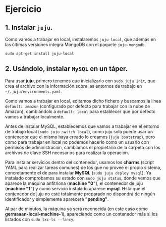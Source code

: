 # Ejercicio
## 1. Instalar `juju`.

Como vamos a trabajar en local, instalaremos `juju-local`, que además en las últimas versiones integra MongoDB con el paquete `juju-mongodb`.

```
sudo apt-get install juju-local
```

## 2. Usándolo, instalar `MySQL` en un táper.

Para usar **juju**, primero tenemos que inicializarlo con `sudo juju init`, que crea el archivo con la información sobre las entornos de trabajo en `~/.juju/environments.yaml`.

Como vamos a trabajar en local, editamos dicho fichero y buscamos la línea `default: amazon` (configurado por defecto para trabajar con la nube de Amazon), cambiándolo a `default: local` para establecer que por defecto vamos a trabajar localmente.

Antes de instalar MySQL, establecemos que vamos a trabajar en el entorno de trabajo local (`sudo juju switch local`), como juju solo puede usar un contenedor que el mismo haya creado lo creamos (`juju bootstrap`), pero como para trabajar en local no podemos hacerlo como un usuario con permisos de administración, cambiamos el propietario de la carpeta con los archivos de clave SSH necesarios para realizar la operación.

Para instalar servicios dentro del contenedor, usamos los **charms** (script YAML para realizar tareas comunes) de los que no provee el propio sistema, concretamente el de para instalar **MySQL** (`sudo juju deploy mysql`). Ya instalado comprobamos su estado con `sudo juju status`, donde vemos que aparece la máquina anfitriona (**machine "0"**), el contenedor de juju (**machine "1"**) y como servicio instalado aparece **mysql**. Hsta que el contenedor de juju no esté totalmente preparado no dispondrá de ningún identificador y simplemente aparecerá **"pending"**.

Al par de minutos, la máquina ya será reconocida (en este caso como **germaaan-local-machine-1**), apareciendo como un contenedor más si los listados con `sudo lxc-ls --fancy`.
